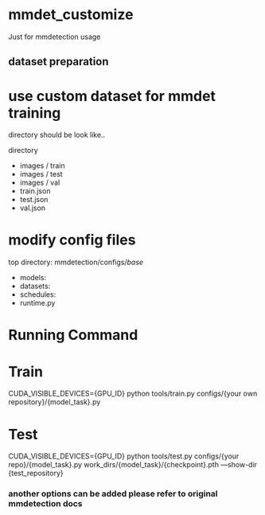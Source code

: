 # mmdet_customize
Just for mmdetection usage 


## dataset preparation 
# use custom dataset for mmdet training 
directory should be look like.. 

directory
  - images / train
  - images / test
  - images / val
  - train.json
  - test.json
  - val.json

# modify config files 
top directory: mmdetection/configs/_base_
- models:
- datasets:
- schedules:
- runtime.py

# Running Command 
# Train 
CUDA_VISIBLE_DEVICES={GPU_ID} python tools/train.py configs/{your own repository}/{model_task}.py

# Test 
CUDA_VISIBLE_DEVICES={GPU_ID} python tools/test.py configs/{your repo}/{model_task}.py work_dirs/{model_task}/{checkpoint}.pth —show-dir {test_repository}

### another options can be added please refer to original mmdetection docs 
